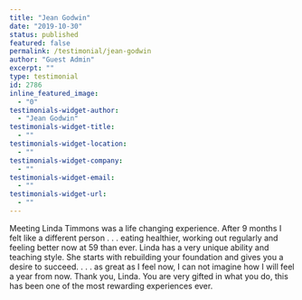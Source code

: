 ```yaml
---
title: "Jean Godwin"
date: "2019-10-30"
status: published
featured: false
permalink: /testimonial/jean-godwin
author: "Guest Admin"
excerpt: ""
type: testimonial
id: 2786
inline_featured_image:
  - "0"
testimonials-widget-author:
  - "Jean Godwin"
testimonials-widget-title:
  - ""
testimonials-widget-location:
  - ""
testimonials-widget-company:
  - ""
testimonials-widget-email:
  - ""
testimonials-widget-url:
  - ""
---
```


Meeting Linda Timmons was a life changing experience. After 9 months I felt like a different person . . . eating healthier, working out regularly and feeling better now at 59 than ever. Linda has a very unique ability and teaching style. She starts with rebuilding your foundation and gives you a desire to succeed. . . . as great as I feel now, I can not imagine how I will feel a year from now. Thank you, Linda. You are very gifted in what you do, this has been one of the most rewarding experiences ever.
